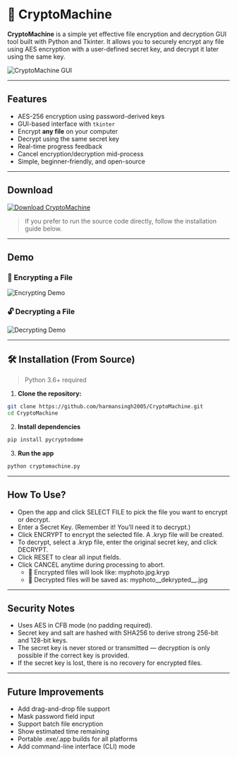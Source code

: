 # 🔐 CryptoMachine

**CryptoMachine** is a simple yet effective file encryption and decryption GUI tool built with Python and Tkinter. It allows you to securely encrypt any file using AES encryption with a user-defined secret key, and decrypt it later using the same key.

![CryptoMachine GUI](assets/cryptomachine_screenshot.png) <!-- Optional: Replace with an actual image if available -->

---

## Features

- AES-256 encryption using password-derived keys
- GUI-based interface with `tkinter`
- Encrypt **any file** on your computer
- Decrypt using the same secret key
- Real-time progress feedback
- Cancel encryption/decryption mid-process
- Simple, beginner-friendly, and open-source

---

## Download

[![Download CryptoMachine](https://img.shields.io/badge/Download-EXE-blue?style=for-the-badge&logo=windows)](https://github.com/yourusername/CryptoMachine/releases/latest)

> If you prefer to run the source code directly, follow the installation guide below.

---

## Demo

### 🔐 Encrypting a File
![Encrypting Demo](assets/encrypt_demo.gif)

### 🔓 Decrypting a File
![Decrypting Demo](assets/decrypt_demo.gif)

---

## 🛠️ Installation (From Source)

> Python 3.6+ required

1. **Clone the repository:**

```bash
git clone https://github.com/harmansingh2005/CryptoMachine.git
cd CryptoMachine

```
2. **Install dependencies**
```bash
pip install pycryptodome
```
3. **Run the app**
```bash
python cryptomachine.py
```

---

## How To Use?
- Open the app and click SELECT FILE to pick the file you want to encrypt or decrypt.
- Enter a Secret Key. (Remember it! You’ll need it to decrypt.)
- Click ENCRYPT to encrypt the selected file. A .kryp file will be created.
- To decrypt, select a .kryp file, enter the original secret key, and click DECRYPT.
- Click RESET to clear all input fields.
- Click CANCEL anytime during processing to abort.
    - 📝 Encrypted files will look like: myphoto.jpg.kryp
    - 📝 Decrypted files will be saved as: myphoto__dekrypted__.jpg

---

## Security Notes

- Uses AES in CFB mode (no padding required).
- Secret key and salt are hashed with SHA256 to derive strong 256-bit and 128-bit keys.
- The secret key is never stored or transmitted — decryption is only possible if the correct key is provided.
- If the secret key is lost, there is no recovery for encrypted files.
  
---

## Future Improvements

- Add drag-and-drop file support
- Mask password field input
- Support batch file encryption
- Show estimated time remaining
- Portable .exe/.app builds for all platforms
- Add command-line interface (CLI) mode
  
  
   

